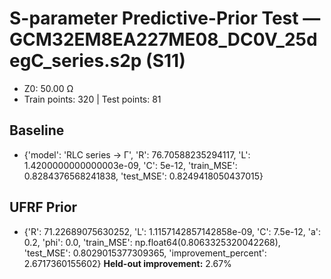 # S-parameter Predictive-Prior Test — GCM32EM8EA227ME08_DC0V_25degC_series.s2p (S11)
- Z0: 50.00 Ω
- Train points: 320  |  Test points: 81

## Baseline
- {'model': 'RLC series -> Γ', 'R': 76.70588235294117, 'L': 1.4200000000000003e-09, 'C': 5e-12, 'train_MSE': 0.8284376568241838, 'test_MSE': 0.8249418050437015}

## UFRF Prior
- {'R': 71.22689075630252, 'L': 1.1157142857142858e-09, 'C': 7.5e-12, 'a': 0.2, 'phi': 0.0, 'train_MSE': np.float64(0.8063325320042268), 'test_MSE': 0.8029015377309365, 'improvement_percent': 2.6717360155602}
**Held-out improvement:** 2.67%